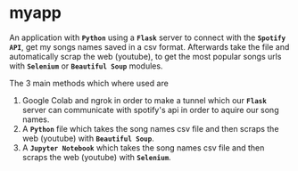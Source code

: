 # myapp
An application with **``Python``** using a **``Flask``** server to connect with the **``Spotify API``**, get my songs names saved in a csv format.
Afterwards take the file and automatically scrap the web (youtube), to get the most popular songs urls with **``Selenium``** or **``Beautiful Soup``** modules.

The 3 main methods which where used are
1. Google Colab and ngrok in order to make a tunnel which our **``Flask``** server can communicate with spotify's api in order to aquire our song names.
2. A **``Python``** file which takes the song names csv file and then scraps the web (youtube) with **``Beautiful Soup``**.
3. A **``Jupyter Notebook``** which takes the song names csv file and then scraps the web (youtube) with **``Selenium``**.
